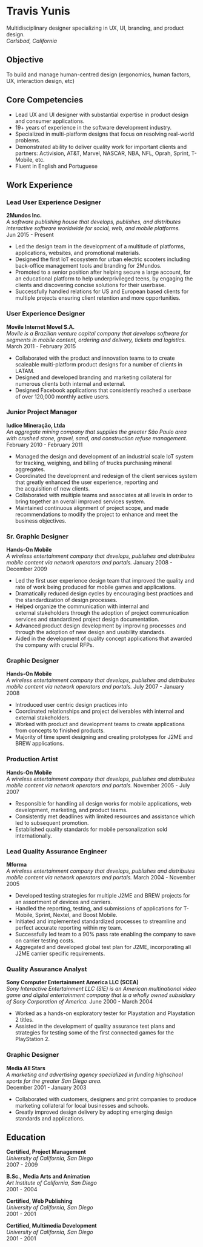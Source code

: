 # Travis Yunis
Multidisciplinary designer specializing in UX, UI, branding, and product design.  
*Carlsbad, California*

## Objective
To build and manage human-centred design (ergonomics, human factors, UX, interaction design, etc) 

## Core Competencies
* Lead UX and UI designer with substantial expertise in product design and consumer applications.
* 19+ years of experience in the software development industry.
* Specialized in multi-platform designs that focus on resolving real-world problems.
* Demonstrated ability to deliver quality work for important clients and partners: Activision, AT&T, Marvel, NASCAR, NBA, NFL, Oprah, Sprint, T-Mobile, etc.
* Fluent in English and Portuguese

## Work Experience
### Lead User Experience Designer
**2Mundos Inc.**  
*A software publishing house that develops, publishes, and distributes interactive software worldwide for social, web, and mobile platforms.*  
Jun 2015 - Present  

* Led the design team in the development of a multitude of platforms, applications, websites, and promotional materials.
* Designed the first IoT ecosystem for urban electric scooters including back-office management tools and branding for 2Mundos.
* Promoted to a senior position after helping secure a large account, for an educational platform to help underprivileged teens, by engaging the clients and discovering concise solutions for their userbase.
* Successfully handled relations for US and European based clients for multiple projects ensuring client retention and more opportunities.  

### User Experience Designer
**Movile Internet Movel S.A.**  
*Movile is a Brazilian venture capital company that develops software for segments in mobile content, ordering and delivery, tickets and logistics.*  
March 2011 - February 2015  

* Collaborated with the product and innovation teams to to create scaleable multi-platform product designs for a number of clients in LATAM.
* Designed and developed branding and marketing collateral for numerous clients both internal and external.
* Designed Facebook applications that consistently reached a userbase of over 120,000 monthly active users.

### Junior Project Manager  
**Iudice Mineração, Ltda**  
*An aggregate mining company that supplies the greater São Paulo area with crushed stone, gravel, sand, and construction refuse management.* 
February 2010 - February 2011  

* Managed the design and development of an industrial scale IoT system for tracking, weighing, and billing of trucks purchasing mineral aggregates. 
* Coordinated the development and redesign of the client services system that greatly enhanced the user experience, reporting and the acquisition of new clients.
* Collaborated with multiple teams and associates at all levels in order to bring together an overall improved services system.
* Maintained continuous alignment of project scope, and made recommendations to modify the project to enhance and meet the business objectives.

### Sr. Graphic Designer
**Hands-On Mobile**  
*A wireless entertainment company that develops, publishes and distributes mobile content via network operators and portals.*
January 2008 - December 2009  

* Led the first user experience design team that improved the quality and rate of work being produced for mobile games and applications.
* Dramatically reduced design cycles by encouraging best practices and the standardization of design processes.
* Helped organize the communication with internal and external stakeholders through the adoption of project communication services and standardized project design documentation.
* Advanced product design development by improving processes and through the adoption of new design and usability standards.
* Aided in the development of quality concept applications that awarded the company with crucial RFPs.

### Graphic Designer
**Hands-On Mobile**  
*A wireless entertainment company that develops, publishes and distributes mobile content via network operators and portals.*
July 2007 - January 2008  
  
* Introduced user centric design practices into 
* Coordinated relationships and project deliverables with internal and external stakeholders.
* Worked with product and development teams to create applications from concepts to finished products.
* Majority of time spent designing and creating prototypes for J2ME and BREW applications.

### Production Artist
**Hands-On Mobile**  
*A wireless entertainment company that develops, publishes and distributes mobile content via network operators and portals.*
November 2005 - July 2007  

* Responsible for handling all design works for mobile applications, web development, marketing, and product teams.
* Consistently met deadlines with limited resources and assistance which led to subsequent promotion.
* Established quality standards for mobile personalization sold internationally.

### Lead Quality Assurance Engineer
**Mforma**  
*A wireless entertainment company that develops, publishes and distributes mobile content via network operators and portals.*
March 2004 - November 2005  

* Developed testing strategies for multiple J2ME and BREW projects for an assortment of devices and carriers.
* Handled the reporting, testing, and submissions of applications for T-Mobile, Sprint, Nextel, and Boost Mobile.
* Initiated and implemented standardized processes to streamline and perfect accurate reporting within my team.
* Successfully led team to a 90% pass rate enabling the company to save on carrier testing costs.
* Aggregated and developed global test plan for J2ME, incorporating all J2ME carrier specific requirements.

### Quality Assurance Analyst
**Sony Computer Entertainment America LLC (SCEA)**  
*Sony Interactive Entertainment LLC (SIE) is an American multinational video game and digital entertainment company that is a wholly owned subsidiary of Sony Corporation of America.*
June 2000 - March 2004  

* Worked as a hands-on exploratory tester for Playstation and Playstation 2 titles.
* Assisted in the development of quality assurance test plans and strategies for testing some of the first connected games for the PlayStation 2.

### Graphic Designer    
**Media All Stars**  
*A marketing and advertising agency specialized in funding highschool sports for the greater San Diego area.*  
December 2001 - January 2003  

* Collaborated with customers, designers and print companies to produce
marketing collateral for local businesses and schools.
* Greatly improved design delivery by adopting emerging design standards and applications.

## Education

**Certified, Project Management**  
*University of California, San Diego*  
2007 - 2009  

**B.Sc., Media Arts and Animation**  
*Art Institute of California, San Diego*  
2001 - 2004  

**Certified, Web Publishing**  
*University of California, San Diego*  
2001 - 2001  

**Certified, Multimedia Development**  
*University of California, San Diego*  
2001 - 2001  
